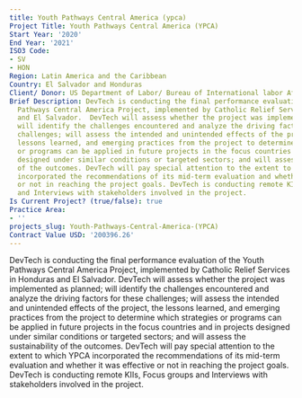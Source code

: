 ```yaml
---
title: Youth Pathways Central America (ypca)
Project Title: Youth Pathways Central America (YPCA)
Start Year: '2020'
End Year: '2021'
ISO3 Code:
- SV
- HON
Region: Latin America and the Caribbean
Country: El Salvador and Honduras
Client/ Donor: US Department of Labor/ Bureau of International labor Affairs
Brief Description: DevTech is conducting the final performance evaluation of the Youth
  Pathways Central America Project, implemented by Catholic Relief Services in Honduras
  and El Salvador.  DevTech will assess whether the project was implemented as planned;
  will identify the challenges encountered and analyze the driving factors for these
  challenges; will assess the intended and unintended effects of the project, the
  lessons learned, and emerging practices from the project to determine which strategies
  or programs can be applied in future projects in the focus countries and in projects
  designed under similar conditions or targeted sectors; and will assess the sustainability
  of the outcomes. DevTech will pay special attention to the extent to which YPCA
  incorporated the recommendations of its mid-term evaluation and whether it was effective
  or not in reaching the project goals. DevTech is conducting remote KIIs, Focus groups
  and Interviews with stakeholders involved in the project.
Is Current Project? (true/false): true
Practice Area:
- ''
projects_slug: Youth-Pathways-Central-America-(YPCA)
Contract Value USD: '200396.26'
---
```


DevTech is conducting the final performance evaluation of the Youth Pathways Central America Project, implemented by Catholic Relief Services in Honduras and El Salvador.  DevTech will assess whether the project was implemented as planned; will identify the challenges encountered and analyze the driving factors for these challenges; will assess the intended and unintended effects of the project, the lessons learned, and emerging practices from the project to determine which strategies or programs can be applied in future projects in the focus countries and in projects designed under similar conditions or targeted sectors; and will assess the sustainability of the outcomes. DevTech will pay special attention to the extent to which YPCA incorporated the recommendations of its mid-term evaluation and whether it was effective or not in reaching the project goals. DevTech is conducting remote KIIs, Focus groups and Interviews with stakeholders involved in the project.